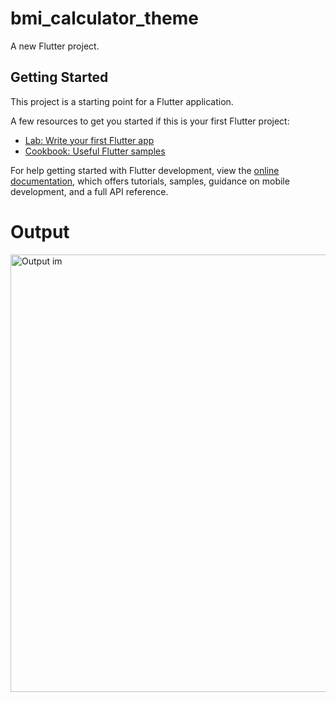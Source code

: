 # bmi_calculator_theme

A new Flutter project.

## Getting Started

This project is a starting point for a Flutter application.

A few resources to get you started if this is your first Flutter project:

- [Lab: Write your first Flutter app](https://docs.flutter.dev/get-started/codelab)
- [Cookbook: Useful Flutter samples](https://docs.flutter.dev/cookbook)

For help getting started with Flutter development, view the
[online documentation](https://docs.flutter.dev/), which offers tutorials,
samples, guidance on mobile development, and a full API reference.

# Output

<img src="https://github.com/sanjaypatel-01/BMI_Calculator_App_Theme/assets/141746062/0630f8ec-ec18-4b24-bd6e-929950df8bcd" alt="Output im" width="700" >


